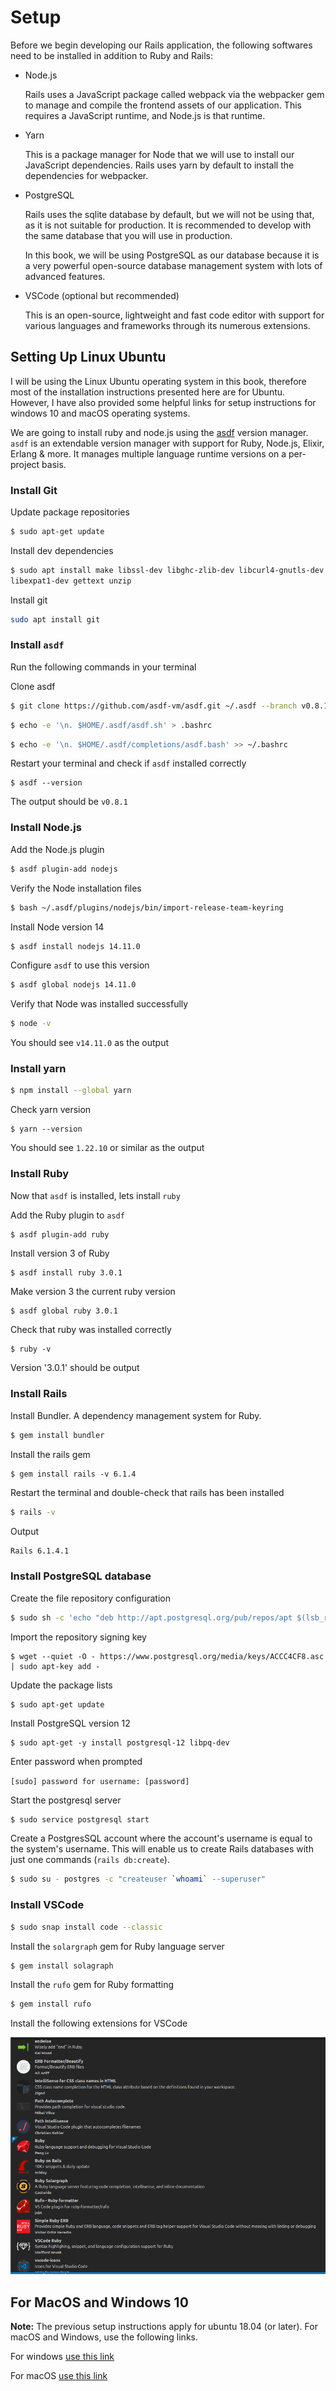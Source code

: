 # Setup

Before we begin developing our Rails application, the following softwares need to be installed in addition to Ruby and Rails:

- Node.js

  Rails uses a JavaScript package called webpack via the webpacker gem to manage and compile the frontend assets of our application. This requires a JavaScript runtime, and Node.js is that runtime.

- Yarn

  This is a package manager for Node that we will use to install our JavaScript dependencies. Rails uses yarn by default to install the dependencies for webpacker.

- PostgreSQL

  Rails uses the sqlite database by default, but we will not be using that, as it is not suitable for production. It is recommended to develop with the same database that you will use in production.

  In this book, we will be using PostgreSQL as our database because it is a very powerful open-source database management system with lots of advanced features.

- VSCode (optional but recommended)

  This is an open-source, lightweight and fast code editor with support for various languages and frameworks through its numerous extensions.

## Setting Up Linux Ubuntu

I will be using the Linux Ubuntu operating system in this book, therefore most of the installation instructions presented here are for Ubuntu. However, I have also provided some helpful links for setup instructions for windows 10 and macOS operating systems.

We are going to install ruby and node.js using the [asdf](https://asdf-vm.com/) version manager. `asdf` is an extendable version manager with support for Ruby, Node.js, Elixir, Erlang & more. It manages multiple language runtime versions on a per-project basis.

### Install Git

Update package repositories

```bash
$ sudo apt-get update
```

Install dev dependencies

```bash
$ sudo apt install make libssl-dev libghc-zlib-dev libcurl4-gnutls-dev
libexpat1-dev gettext unzip
```

Install git

```bash
sudo apt install git
```

### Install `asdf`

Run the following commands in your terminal

Clone asdf

```bash
$ git clone https://github.com/asdf-vm/asdf.git ~/.asdf --branch v0.8.1
```

```bash
$ echo -e '\n. $HOME/.asdf/asdf.sh' > .bashrc
```

```bash
$ echo -e '\n. $HOME/.asdf/completions/asdf.bash' >> ~/.bashrc
```

Restart your terminal and check if `asdf` installed correctly

```
$ asdf --version
```

The output should be `v0.8.1`

### Install Node.js

Add the Node.js plugin

```bash
$ asdf plugin-add nodejs
```

Verify the Node installation files

```bash
$ bash ~/.asdf/plugins/nodejs/bin/import-release-team-keyring
```

Install Node version 14

```bash
$ asdf install nodejs 14.11.0
```

Configure `asdf` to use this version

```bash
$ asdf global nodejs 14.11.0
```

Verify that Node was installed successfully

```bash
$ node -v
```

You should see `v14.11.0` as the output

### Install yarn

```bash
$ npm install --global yarn
```

Check yarn version

```
$ yarn --version
```

You should see `1.22.10` or similar as the output

### Install Ruby

Now that `asdf` is installed, lets install `ruby`

Add the Ruby plugin to `asdf`

```bash
$ asdf plugin-add ruby
```

Install version 3 of Ruby

```
$ asdf install ruby 3.0.1
```

Make version 3 the current ruby version

```
$ asdf global ruby 3.0.1
```

Check that ruby was installed correctly

```
$ ruby -v
```

Version '3.0.1' should be output

### Install Rails

Install Bundler. A dependency management system for Ruby.

```bash
$ gem install bundler
```

Install the rails gem

```
$ gem install rails -v 6.1.4
```

Restart the terminal and double-check that rails has been installed

```bash
$ rails -v
```

Output

```bash
Rails 6.1.4.1
```

### Install PostgreSQL database

Create the file repository configuration

```bash
$ sudo sh -c 'echo "deb http://apt.postgresql.org/pub/repos/apt $(lsb_release -cs)-pgdg main" > /etc/apt/sources.list.d/pgdg.list'
```

Import the repository signing key

```
$ wget --quiet -O - https://www.postgresql.org/media/keys/ACCC4CF8.asc | sudo apt-key add -
```

Update the package lists

```
$ sudo apt-get update
```

Install PostgreSQL version 12

```
$ sudo apt-get -y install postgresql-12 libpq-dev
```

Enter password when prompted

`[sudo] password for username: [password]`

Start the postgresql server

```bash
$ sudo service postgresql start
```

Create a PostgresSQL account where the account's username is equal to the system's username. This will enable us to create Rails databases with just one commands (`rails db:create`).

```bash
$ sudo su - postgres -c "createuser `whoami` --superuser"
```

### Install VSCode

```bash
$ sudo snap install code --classic
```

Install the `solargraph` gem for Ruby language server

```bash
$ gem install solagraph
```

Install the `rufo` gem for Ruby formatting
```bash
$ gem install rufo
```

Install the following extensions for VSCode

![VSCode Extensions](./vscode.png)


## For MacOS and Windows 10

**Note:** The previous setup instructions apply for ubuntu 18.04 (or later). For macOS and Windows, use the following links.

For windows [use this link](https://gorails.com/setup/windows/10)

For macOS [use this link](https://gorails.com/setup/osx/11.0-big-sur)
